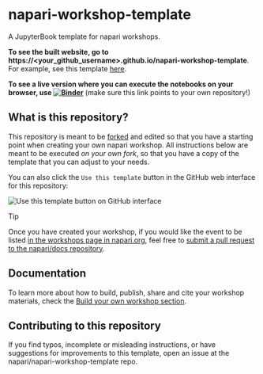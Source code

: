 # napari-workshop-template

A JupyterBook template for napari workshops.

**To see the built website, go to
https://<your_github_username>.github.io/napari-workshop-template**. For
example, see this template [here](https://napari.org/napari-workshop-template/home.html).

**To see a live version where you can execute the notebooks on your browser, use [![Binder](https://mybinder.org/badge_logo.svg)](https://mybinder.org/v2/gh/napari/napari-workshop-template/main)** (make sure this link points to your own repository!)

## What is this repository?

This repository is meant to be [forked](https://docs.github.com/en/get-started/quickstart/fork-a-repo) and edited so that you have a starting point when creating your own napari workshop. All instructions below are meant to be executed _on your own fork_, so that you have a copy of the template that you can adjust to your needs.

You can also click the `Use this template` button in the GitHub web interface for this repository:

![Use this template button on GitHub interface](napari-workshops/docs/images/00-template.png)

> [!TIP]
> Once you have created your workshop, if you would like the event to be listed [in the workshops page in napari.org](https://napari.org/stable/further-resources/napari-workshops.html), feel free to [submit a pull request to the napari/docs repository](https://github.com/napari/docs/blob/main/docs/further-resources/napari-workshops.md).

## Documentation

To learn more about how to build, publish, share and cite your workshop materials, check the [Build your own workshop section](https://napari.github.io/napari-workshop-template/docs/build_your_workshop.html).

## Contributing to this repository

If you find typos, incomplete or misleading instructions, or have suggestions for improvements to this template, open an issue at the napari/napari-workshop-template repo.
